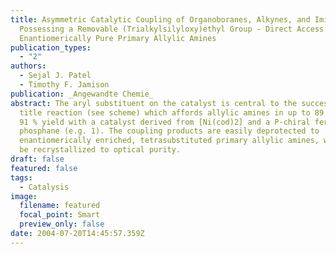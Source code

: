```yaml
---
title: Asymmetric Catalytic Coupling of Organoboranes, Alkynes, and Imines
  Possessing a Removable (Trialkylsilyloxy)ethyl Group - Direct Access to
  Enantiomerically Pure Primary Allylic Amines
publication_types:
  - "2"
authors:
  - Sejal J. Patel
  - Timothy F. Jamison
publication: _Angewandte Chemie_
abstract: The aryl substituent on the catalyst is central to the success of the
  title reaction (see scheme) which affords allylic amines in up to 89 % ee and
  91 % yield with a catalyst derived from [Ni(cod)2] and a P-chiral ferrocenyl
  phosphane (e.g. 1). The coupling products are easily deprotected to
  enantiomerically enriched, tetrasubstituted primary allylic amines, which can
  be recrystallized to optical purity.
draft: false
featured: false
tags:
  - Catalysis
image:
  filename: featured
  focal_point: Smart
  preview_only: false
date: 2004-07-20T14:45:57.359Z
---
```

